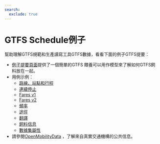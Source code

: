 ```yaml
---
search:
  exclude: true
---
```


# GTFS Schedule例子

幫助理解GTFS規範和生產讀寫工具GTFS數據，看看下面的例子GTFS提要：

- [例子提要頁面](/zh_TW/schedule/example-feed)提供了一個簡單的GTFS 餵養可以用作模型來了解如何GTFS飼料放在一起。
- 用例示例：
    - [路線、站點和行程](routes-stops-trips)
    - [連續停止](continuous-stops)
    - [Fares v1](fares-v1)
    - [Fares v2](fares-v2)
    - [頻率](frequencies)
    - [途徑](pathways)
    - [翻譯](translations)
    - [飼料信息](feed-info)
    - [數據集屬性](attributions)
- 請參閱[OpenMobilityData](https://openmobilitydata.org/) ，了解來自真實交通機構的公共信息。
